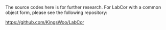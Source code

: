 The source codes here is for further research. For LabCor with a common object form, please see the following repository:

https://github.com/KingsWoo/LabCor
